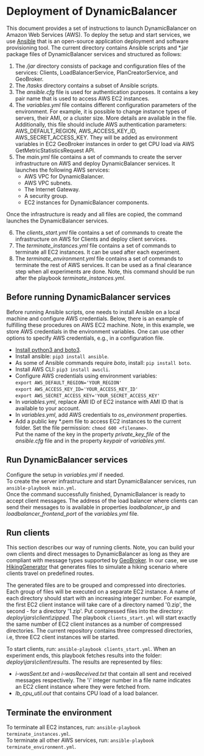 # Deployment of DynamicBalancer

This document provides a set of instructions to launch DynamicBalancer on Amazon Web Services (AWS). To deploy the setup and start services, we use [Ansible](https://www.ansible.com/) that is an open-source application deployment and software provisioning tool. 
The current directory contains Ansible scripts and *.jar package files of DynamicBalancer services and structured as follows: 
1. The */jar* directory consists of package and configuration files of the services: Clients, LoadBalancerService, PlanCreatorService, and GeoBroker.
2. The */tasks* directory contains a subset of Ansible scripts.
3. The *ansible.cfg* file is used for authentication purposes. It contains a key pair name that is used to access AWS EC2 instances. 
4. The *variables.yml* file contains different configuration parameters of the environment. 
For example, it is possible to change instance types of servers, their AMI, or a cluster size. More details are available in the file.
Additionally, this file should include AWS authentication parameters: AWS_DEFAULT_REGION, AWS_ACCESS_KEY_ID, AWS_SECRET_ACCESS_KEY. 
They will be added as environment variables in EC2 GeoBroker instances in order to get CPU load via AWS GetMetricStatisticsRequest API.
5. The *main.yml* file contains a set of commands to create the server infrastructure on AWS and deploy DynamicBalancer services.
It launches the following AWS services:
    - AWS VPC for DynamicBalancer.
    - AWS VPC subnets.
    - The Internet Gateway.
    - A security group.
    - EC2 instances for DynamicBalancer components.
    
Once the infrastructure is ready and all files are copied, the command launches the DynamicBalancer services. 

6. The *clients_start.yml* file contains a set of commands to create the infrastructure on AWS for Clients and deploy client services.
7. The *terminate_instances.yml* file contains a set of commands to terminate all EC2 instances. 
It can be used after each experiment.
8. The *terminate_environment.yml* file contains a set of commands to terminate the rest of AWS services. 
It can be used as a final clearance step when all experiments are done. Note, this command should be run after the playbook *terminate_instances.yml*.

## Before running DynamicBalancer services
Before running Ansible scripts, one needs to install Ansible on a local machine and configure AWS credentials. 
Below, there is an example of fulfilling these procedures on AWS EC2 machine. Note, in this example, we store AWS credentials in the environment variables. One can use other options to specify AWS credentials, e.g., in a configuration file.
- [Install python3 and boto3](https://aws.amazon.com/premiumsupport/knowledge-center/ec2-linux-python3-boto3).
- Install ansible: `pip3 install ansible`.
- As some of Ansible commands require *boto*, install: `pip install boto`. 
- Install AWS CLI: `pip3 install awscli`.
- Configure AWS credentials using environment variables:\
  `export AWS_DEFAULT_REGION='YOUR_REGION'`\
  `export AWS_ACCESS_KEY_ID='YOUR_ACCESS_KEY_ID'`\
  `export AWS_SECRET_ACCESS_KEY='YOUR_SECRET_ACCESS_KEY'` 
- In *variables.yml*, replace AMI ID of EC2 instance with AMI ID that is available to your account.
- In *variables.yml*, add AWS credentials to *os_environment* properties.  
- Add a public key *.pem file to access EC2 instances to the current folder. Set the file permission: `chmod 600 <filename>`.\
Put the name of the key in the property *private_key_file* of the *ansible.cfg* file 
and in the property *keypair* of *variables.yml*.

## Run DynamicBalancer services
Configure the setup in *variables.yml* if needed.\
To create the server infrastructure and start DynamicBalancer services, run `ansible-playbook main.yml`. \
Once the command successfully finished, DynamicBalancer is ready to accept client messages. 
The address of the load balancer where clients can send their messages to is available in properties *loadbalancer_ip* and *loadbalancer_frontend_port* of the *variables.yml* file.

## Run clients
This section describes our way of running clients. 
Note, you can build your own clients and direct messages to DynamicBalancer as long as they are compliant with message types supported by [GeoBroker](https://github.com/MoeweX/geobroker).
In our case, we use [HikingGenerator](https://github.com/MoeweX/IoTDSG/blob/master/IoTDSG/src/main/kotlin/de/hasenburg/iotdsg/HikingGenerator.kt) that generates files to simulate a hiking scenario where clients travel on predefined routes.

The generated files are to be grouped and compressed into directories. Each group of files will be executed on a separate EC2 instance.
A name of each directory should start with an increasing integer number. For example, the first EC2 client instance will take care of a directory named '0.zip', the second - for a directory '1.zip'.
Put compressed files into the directory: *deploy\jars\client\zipped*. 
The playbook `clients_start.yml` will start exactly the same number of EC2 client instances as a number of compressed directories. 
The current repository contains three compressed directories, i.e, three EC2 client instances will be started. 

To start clients, run: `ansible-playbook clients_start.yml`. When an experiment ends, this playbook fetches results into the folder: *deploy\jars\client\results*.
The results are represented by files: 
- *i-wasSent.txt* and *i-wasReceived.txt* that contain all sent and received messages respectively. The 'i' integer number in a file name indicates an EC2 client instance where they were fetched from. 
- *lb_cpu_util.out* that contains CPU load of a load balancer.
 
## Terminate the environment
To terminate all EC2 instances, run: `ansible-playbook terminate_instances.yml`.\
To terminate all other AWS services, run: `ansible-playbook terminate_environment.yml`.





 